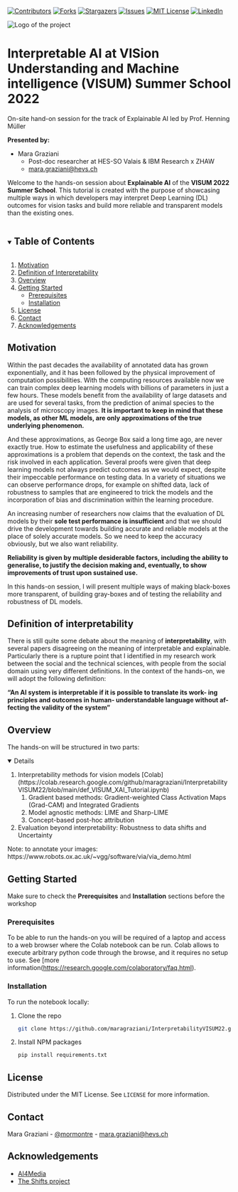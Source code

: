 [![Contributors][contributors-shield]][contributors-url]
[![Forks][forks-shield]][forks-url]
[![Stargazers][stars-shield]][stars-url]
[![Issues][issues-shield]][issues-url]
[![MIT License][license-shield]][license-url]
[![LinkedIn][linkedin-shield]][linkedin-url]

![Logo of the project](https://www.i-aida.org/wp-content/uploads/2022/02/visum2022.png)
# Interpretable AI at VISion Understanding and Machine intelligence (VISUM) Summer School 2022
On-site hand-on session for the track of Explainable AI led by Prof. Henning Müller

**Presented by:**

- Mara Graziani
    - Post-doc researcher at HES-SO Valais & IBM Research x ZHAW
    - mara.graziani@hevs.ch

Welcome to the hands-on session about **Explainable AI** of the **VISUM 2022 Summer School**. 
This tutorial is created with the purpose of showcasing multiple ways in which developers may interpret Deep Learning (DL) outcomes for vision tasks and build more reliable and transparent models than the existing ones. 

<!-- TABLE OF CONTENTS -->
<details open="open">
  <summary><h2 style="display: inline-block">Table of Contents</h2></summary>
  <ol>
    <li>
        <a href="#motivation">Motivation</a>    </li>
        <li><a href="#definterpretability">Definition of Interpretability</a></li>
     <li>
        <a href="#Overview">Overview</a>    </li>
    <li>
      <a href="#getting-started">Getting Started</a>
      <ul>
        <li><a href="#prerequisites">Prerequisites</a></li>
        <li><a href="#installation">Installation</a></li>
      </ul>
    </li>
    <li><a href="#license">License</a></li>
    <li><a href="#contact">Contact</a></li>
    <li><a href="#acknowledgements">Acknowledgements</a></li>
  </ol>
</details>

<!-- Motivation -->
## Motivation

Within the past decades the availability of annotated data has grown exponentially, and it has been followed by the physical improvement of computation possibilities. With the computing resources available now we can train complex deep learning models with billions of parameters in just a few hours. These models benefit from the availability of large datasets and are used for several tasks, from the prediction of animal species to the analysis of microscopy images. 
**It is important to keep in mind that these models, as other ML models, are only approximations of the true underlying phenomenon.**

And these approximations, as George Box said a long time ago, are never exactly true. How to estimate the usefulness and applicability of these approximations is a problem that depends on the context, the task and the risk involved in each application. 
Several proofs were given that deep learning models not always predict outcomes as we would expect, despite their impeccable performance on testing data. In a variety of situations we can observe performance drops, for example on shifted data, lack of robustness to samples that are engineered to trick the models and the incorporation of bias and discrimination within the learning procedure. 

An increasing number of researchers now claims that the evaluation of DL models by their **sole test performance is insufficient** and that we should drive the development towards building accurate and reliable models at the place of solely accurate models. So we need to keep the accuracy obviously, but we also want reliability. 

**Reliability is given by multiple desiderable factors, including the ability to generalise, to justify the decision making and, eventually, to show improvements of trust upon sustained use.**

In this hands-on session, I will present multiple ways of making black-boxes more transparent, of building gray-boxes and of testing the reliability and robustness of DL models. 

## Definition of interpretability

There is still quite some debate about the meaning of **interpretability**, with several papers disagreeing on the meaning of interpretable and explainable. Particularly there is a rupture point that I identified in my research work between the social and the technical sciences, with people from the social domain using very different definitions. 
In the context of the hands-on, we will adopt the following definition:

**“An AI system is interpretable
if it is possible to translate its work-
ing principles and outcomes in human-
understandable language without af-
fecting the validity of the system”**

## Overview
The hands-on will be structured in two parts:

<details open="open">
   <ol>
<li>
      Interpretability methods for vision models [Colab](https://colab.research.google.com/github/maragraziani/InterpretabilityVISUM22/blob/main/def_VISUM_XAI_Tutorial.ipynb)
      <ol>
        <li>Gradient based methods: Gradient-weighted Class Activation Maps (Grad-CAM) and Integrated Gradients</li>
        <li>Model agnostic methods: LIME and Sharp-LIME</li>
          <li>Concept-based post-hoc attribution</li>
      </ol>
    </li>
    <li>Evaluation beyond interpretability: Robustness to data shifts and Uncertainty</li>
    </ol>
       </details>
Note: to annotate your images: https://www.robots.ox.ac.uk/~vgg/software/via/via_demo.html

<!-- GETTING STARTED -->
## Getting Started

Make sure to check the **Prerequisites** and **Installation** sections before the workshop

### Prerequisites

To be able to run the hands-on you will be required of a laptop and access to a web browser where the Colab notebook can be run. 
Colab allows to execute arbitrary python code through the browse, and it requires no setup to use. See [more information(https://research.google.com/colaboratory/faq.html). 

### Installation

To run the notebook locally:

1. Clone the repo
   ```sh
   git clone https://github.com/maragraziani/InterpretabilityVISUM22.git
   ```
2. Install NPM packages
   ```sh
   pip install requirements.txt
   ```

<!-- LICENSE -->
## License

Distributed under the MIT License. See `LICENSE` for more information.

<!-- CONTACT -->
## Contact

Mara Graziani - [@mormontre](https://twitter.com/mormontre) - mara.graziani@hevs.ch

<!-- ACKNOWLEDGEMENTS -->
## Acknowledgements

* [AI4Media](https://www.ai4media.eu)
* [The Shifts project]( https://oatml.cs.ox.ac.uk/blog/2021/08/06/shifts.html)

<!-- MARKDOWN LINKS & IMAGES -->
<!-- https://www.markdownguide.org/basic-syntax/#reference-style-links -->
[contributors-shield]: https://img.shields.io/github/contributors/maragraziani/InterpretabilityVISUM22.svg?style=for-the-badge
[contributors-url]: https://github.com/maragraziani/InterpretabilityVISUM22/graphs/contributors
[forks-shield]: https://img.shields.io/github/forks/maragraziani/InterpretabilityVISUM22.svg?style=for-the-badge
[forks-url]: https://github.com/maragraziani/InterpretabilityVISUM22/network/members
[stars-shield]: https://img.shields.io/github/stars/maragraziani/InterpretabilityVISUM22.svg?style=for-the-badge
[stars-url]: https://github.com/maragraziani/InterpretabilityVISUM22/stargazers
[issues-shield]: https://img.shields.io/github/issues/maragraziani/InterpretabilityVISUM22.svg?style=for-the-badge
[issues-url]: https://github.com/maragraziani/InterpretabilityVISUM22/issues
[license-shield]: https://img.shields.io/github/license/maragraziani/InterpretabilityVISUM22.svg?style=for-the-badge
[license-url]: https://github.com/maragraziani/InterpretabilityVISUM22/blob/master/LICENSE.txt
[linkedin-shield]: https://img.shields.io/badge/-LinkedIn-black.svg?style=for-the-badge&logo=linkedin&colorB=555
[linkedin-url]: https://linkedin.com/in/mara-graziani-878980105/
